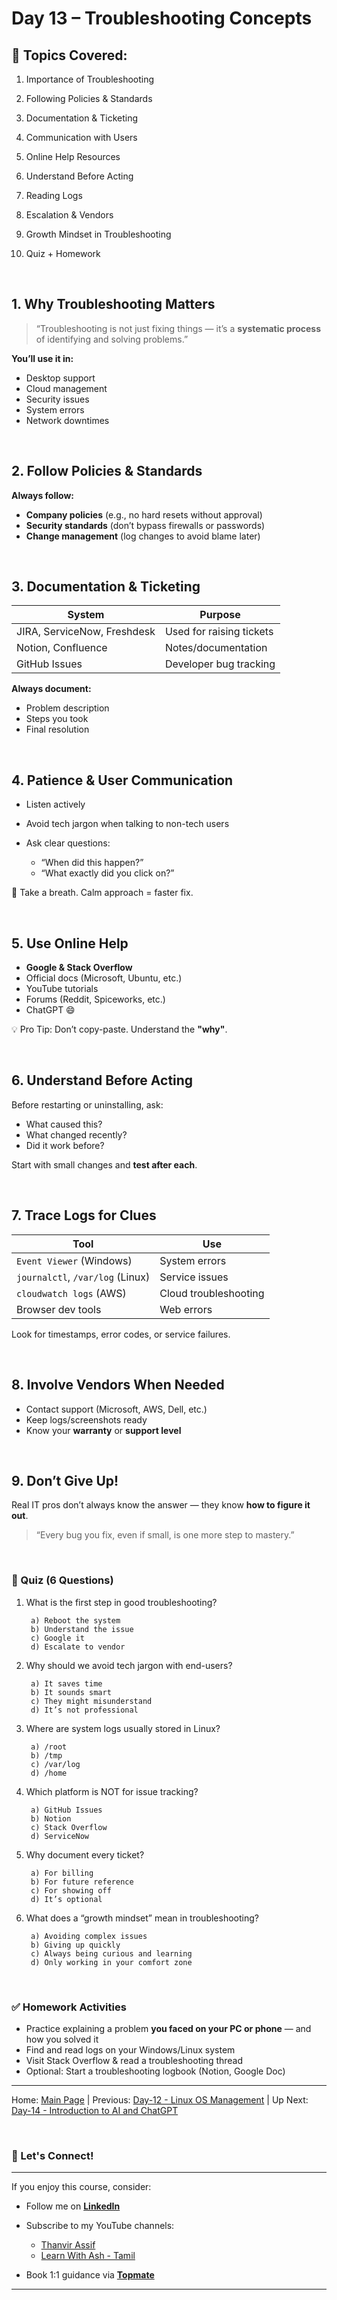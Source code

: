 # **Day 13 – Troubleshooting Concepts**

## 📌 Topics Covered:

1. Importance of Troubleshooting

2. Following Policies & Standards

3. Documentation & Ticketing

4. Communication with Users

5. Online Help Resources

6. Understand Before Acting

7. Reading Logs

8. Escalation & Vendors

9. Growth Mindset in Troubleshooting

10. Quiz + Homework


<br>

## 1. Why Troubleshooting Matters

> “Troubleshooting is not just fixing things — it’s a **systematic process** of identifying and solving problems.”

**You’ll use it in:**

* Desktop support
* Cloud management
* Security issues
* System errors
* Network downtimes

<br>

## 2. Follow Policies & Standards

**Always follow:**

* **Company policies** (e.g., no hard resets without approval)
* **Security standards** (don’t bypass firewalls or passwords)
* **Change management** (log changes to avoid blame later)

<br>

## 3. Documentation & Ticketing

| System                      | Purpose                  |
| --------------------------- | ------------------------ |
| JIRA, ServiceNow, Freshdesk | Used for raising tickets |
| Notion, Confluence          | Notes/documentation      |
| GitHub Issues               | Developer bug tracking   |

**Always document:**

* Problem description
* Steps you took
* Final resolution

<br>

## 4. Patience & User Communication

* Listen actively
* Avoid tech jargon when talking to non-tech users
* Ask clear questions:

  * “When did this happen?”
  * “What exactly did you click on?”

🧘 Take a breath. Calm approach = faster fix.

<br>

## 5. Use Online Help

* **Google & Stack Overflow**
* Official docs (Microsoft, Ubuntu, etc.)
* YouTube tutorials
* Forums (Reddit, Spiceworks, etc.)
* ChatGPT 😄

💡 Pro Tip: Don’t copy-paste. Understand the **"why"**.

<br>

## 6. Understand Before Acting

Before restarting or uninstalling, ask:

* What caused this?
* What changed recently?
* Did it work before?

Start with small changes and **test after each**.

<br>

## 7. Trace Logs for Clues

| Tool                             | Use                   |
| -------------------------------- | --------------------- |
| `Event Viewer` (Windows)         | System errors         |
| `journalctl`, `/var/log` (Linux) | Service issues        |
| `cloudwatch logs` (AWS)          | Cloud troubleshooting |
| Browser dev tools                | Web errors            |

Look for timestamps, error codes, or service failures.

<br>

## 8. Involve Vendors When Needed

* Contact support (Microsoft, AWS, Dell, etc.)
* Keep logs/screenshots ready
* Know your **warranty** or **support level**

<br>

## 9. Don’t Give Up!

Real IT pros don’t always know the answer — they know **how to figure it out**.

> “Every bug you fix, even if small, is one more step to mastery.”

<br>

### 📝 Quiz (6 Questions)

1. What is the first step in good troubleshooting?

        a) Reboot the system
        b) Understand the issue
        c) Google it
        d) Escalate to vendor

2. Why should we avoid tech jargon with end-users?

        a) It saves time
        b) It sounds smart
        c) They might misunderstand
        d) It’s not professional

3. Where are system logs usually stored in Linux?

        a) /root
        b) /tmp
        c) /var/log
        d) /home

4. Which platform is NOT for issue tracking?

        a) GitHub Issues
        b) Notion
        c) Stack Overflow
        d) ServiceNow

5. Why document every ticket?

        a) For billing
        b) For future reference
        c) For showing off
        d) It’s optional

6. What does a “growth mindset” mean in troubleshooting?

        a) Avoiding complex issues
        b) Giving up quickly
        c) Always being curious and learning
        d) Only working in your comfort zone

<br>

### ✅ Homework Activities

* Practice explaining a problem **you faced on your PC or phone** — and how you solved it
* Find and read logs on your Windows/Linux system
* Visit Stack Overflow & read a troubleshooting thread
* Optional: Start a troubleshooting logbook (Notion, Google Doc)

---
Home: [Main Page](/README.md) | Previous: [Day-12 - Linux OS Management](/Day-12.md) | Up Next: [Day-14 - Introduction to AI and ChatGPT](/Day-14.md)

<br>

### 🤝 Let's Connect!
---

If you enjoy this course, consider:
- Follow me on **[LinkedIn](https://www.linkedin.com/in/thanvir-assif-1b3435203/)**
- Subscribe to my YouTube channels:
        
    * [Thanvir Assif](https://www.youtube.com/@thanvirassif731) 
    * [Learn With Ash - Tamil](https://www.youtube.com/@learnwithashtamil7)

- Book 1:1 guidance via **[Topmate](https://topmate.io/thanvir_assif/)**

---